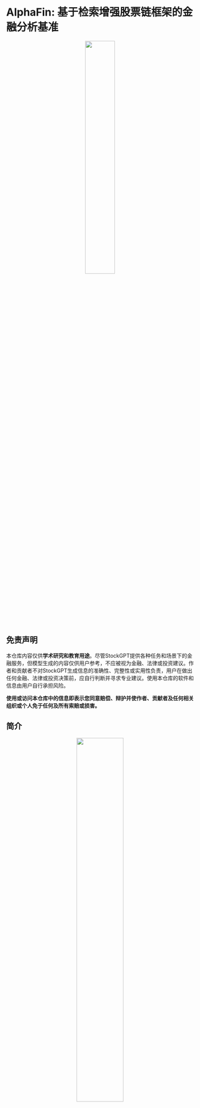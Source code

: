 # AlphaFin: 基于检索增强股票链框架的金融分析基准

<p align="center">
    <img src="assets/readme_logo.png" width="40%"/>
</p>

## 免责声明

本仓库内容仅供**学术研究和教育用途**。尽管StockGPT提供各种任务和场景下的金融服务，但模型生成的内容仅供用户参考，不应被视为金融、法律或投资建议。作者和贡献者不对StockGPT生成信息的准确性、完整性或实用性负责，用户在做出任何金融、法律或投资决策前，应自行判断并寻求专业建议。使用本仓库的软件和信息由用户自行承担风险。

**使用或访问本仓库中的信息即表示您同意赔偿、辩护并使作者、贡献者及任何相关组织或个人免于任何及所有索赔或损害。**

## 简介

<p align="center">
    <img src="assets/case.png" width="50%"/>
</p>

我们开源了**AlphaFin**系列，包括**AlphaFin数据集**，在AlphaFin上训练的聊天模型，即**StockGPT-Stage1**和**StockGPT-Stage2**，以及**Stock-Chain**，这是一个检索增强的金融分析框架。

我们专注于两个实际金融任务：**股票趋势预测**和**金融问答**。通过集成RAG，我们解决了大语言模型输出的幻觉问题及其生成实时内容的能力不足的问题。

- [AlphaFin](https://huggingface.co/datasets/AlphaFin/AlphaFin-dataset-v1)：包含传统研究数据集、实时金融数据和手写的CoT数据，增强了大语言模型在金融分析中的能力。

- [StockGPT-Stage1](https://huggingface.co/AlphaFin/StockGPT-Stage1)：使用LoRA方法在AlphaFin的金融报告和金融报告CoT上微调的大语言模型，专用于股票趋势预测任务。

- [StockGPT-Stage2](https://huggingface.co/AlphaFin/StockGPT-Stage2)：继续使用研究数据集、金融新闻和AlphaFin的StockQA数据集训练，更加全面，能够处理金融问答任务。

## 快速开始

准备

```bash
git clone https://github.com/AlphaFin-proj/AlphaFin.git
cd AlphaFin
pip install -r requirements.txt
```

阶段1

```bash
bash scripts/stage1_trend_prediction.sh
```

阶段2

```bash
bash scripts/stage2_financial_qa.sh
```

对于阶段2，我们提供200个新闻、研究报告和股票价格文档的样本数据供您尝试该项目，更多的文档数据将在整理后尽快开放。

## 数据集

<p align="center">
    <img src="assets/datasource.png" width="600"/>
</p>

如图所示，展示了AlphaFin数据集的数据来源和预处理。我们确保数据集涵盖广泛的核心金融分析任务，包括NLI、金融问答、股票趋势预测等。AlphaFin包含中英文数据集，以消除潜在的语言偏见。英文数据主要包括传统的金融和NLP相关任务，而中文数据则主要包含金融研究报告和股票预测。

| 数据集 | 大小 | 输入长度  | 输出长度 | 语言 |
| - | - | - | - | - |
| Research | 42K | 712.8 | 5.6 | 英文 |
| StockQA | 21K | 1313.6 | 40.8 | 中文 |
| Fin. News | 79K | 497.8 | 64.2 | 中文 |
| Fin. Reports | 120K | 2203 | 17.2 | 中文 |
| Fin. Reports CoT | 200 | 2184.8 | 407.8 | 中文 |

## 性能

<p align="center">
    <img src="assets/long-short-test.png" width="1000"/>
</p>

我们的Stock-Chain在2023年起实现了最高的年化回报率，并保持上升趋势。这表明Stock-Chain在投资中的有效性。Stock-Chain实现了30.8%的最高年化回报率，证明了其有效性。

## 金融问答案例

![image](assets/case_travel.png)

## 引用

如果您在您的工作中使用了AlphaFin，请引用我们的论文。

```
@misc{li2024alphafin,
      title={AlphaFin: Benchmarking Financial Analysis with Retrieval-Augmented Stock-Chain Framework}, 
      author={Xiang Li and Zhenyu Li and Chen Shi and Yong Xu and Qing Du and Mingkui Tan and Jun Huang and Wei Lin},
      year={2024},
      eprint={2403.12582},
      archivePrefix={arXiv},
      primaryClass={cs.CL}
}
```

